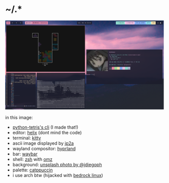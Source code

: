# ~/.*

![Screenshot](screenshot.png)

in this image:

- [python-tetris's cli](https://github.com/dzshn/python-tetris/tree/v1) (I made that!)
- editor: [helix](https://github.com/helix-editor/helix) (dont mind the code)
- terminal: [kitty](https://github.com/kovidgoyal/kitty)
- ascii image displayed by [jp2a](https://github.com/Talinx/jp2a)
- wayland compositor: [hyprland](https://github.com/hyprwm/Hyprland)
- bar: [waybar](https://github.com/Alexays/Waybar)
- shell: [zsh](https://www.zsh.org/) with [omz](https://github.com/ohmyzsh/ohmyzsh/)
- background: [unsplash photo by @jdiegoph](https://unsplash.com/photos/YVSDD8ndlP8)
- palette: [catppuccin](https://github.com/catppuccin/catppuccin)
- i use arch btw (hijacked with [bedrock linux](https://bedrocklinux.org/))
